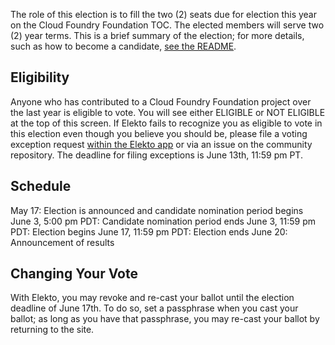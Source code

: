 The role of this election is to fill the two (2) seats due for election this year on the Cloud Foundry Foundation TOC. The elected members will serve two (2) year terms. This is a brief summary of the election; for more details, such as how to become a candidate, [see the README](https://github.com/cloudfoundry/community/tree/main/elections/2024/TOC#readme).

## Eligibility

Anyone who has contributed to a Cloud Foundry Foundation project over the last year is eligible to vote. You will see either ELIGIBLE or NOT ELIGIBLE at the top of this screen. If Elekto fails to recognize you as eligible to vote in this election even though you believe you should be, please file a voting exception request [within the Elekto app](https://elections.cloudfoundry.org/app/elections/2024---TOC/exception) or via an issue on the community repository. The deadline for filing exceptions is June 13th, 11:59 pm PT.

## Schedule

May 17: Election is announced and candidate nomination period begins
June 3, 5:00 pm PDT: Candidate nomination period ends
June 3, 11:59 pm PDT: Election begins
June 17, 11:59 pm PDT: Election ends
June 20: Announcement of results

## Changing Your Vote

With Elekto, you may revoke and re-cast your ballot until the election deadline of June 17th. To do so, set a passphrase when you cast your ballot; as long as you have that passphrase, you may re-cast your ballot by returning to the site.
